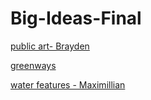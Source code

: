 # Big-Ideas-Final

[public art- Brayden](https://data.wprdc.org/datastore/dump/00d74e83-8a23-486e-841b-286e1332a151)

[greenways](https://data.wprdc.org/datastore/dump/28116520-b7d4-4895-9d4f-6b5c843a5650)

[water features - Maximillian]( https://data.wprdc.org/datastore/dump/513290a6-2bac-4e41-8029-354cbda6a7b7)
